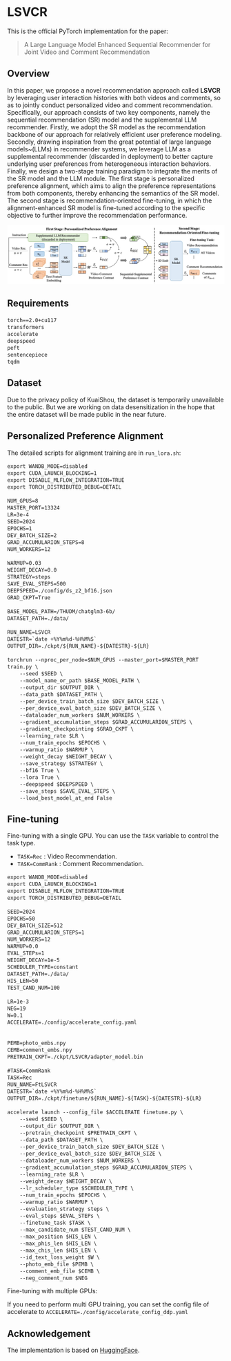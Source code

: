 # LSVCR

This is the official PyTorch implementation for the paper:

> A Large Language Model Enhanced Sequential Recommender for Joint Video and Comment Recommendation

## Overview

In this paper, we propose a novel recommendation approach called **LSVCR** by leveraging user interaction histories with both videos and comments, so as to jointly conduct personalized video and comment recommendation. Specifically, our approach consists of two key components, namely the sequential recommendation (SR) model and the supplemental LLM recommender. Firstly, we adopt the SR model as the recommendation backbone of our approach for relatively efficient user preference modeling. Secondly, drawing inspiration from the great potential of large language models~(LLMs) in recommender systems, we leverage LLM as a supplemental recommender (discarded in deployment) to better capture underlying user preferences from heterogeneous interaction behaviors. Finally, we design a two-stage training paradigm to integrate the merits of the SR model and the LLM module. The first stage is personalized preference alignment, which aims to align the preference representations from both components, thereby enhancing the semantics of the SR model. The second stage is recommendation-oriented fine-tuning, in which the alignment-enhanced SR model is fine-tuned according to the specific objective to further improve the recommendation performance. 

![model](./asset/model.jpg)

## Requirements

```
torch==2.0+cu117
transformers
accelerate
deepspeed
peft
sentencepiece
tqdm
```

## Dataset

Due to the privacy policy of KuaiShou, the dataset is temporarily unavailable to the public. But we are working on data desensitization in the hope that the entire dataset will be made public in the near future.

## Personalized Preference Alignment

The detailed scripts for alignment training are in `run_lora.sh`:

```shell
export WANDB_MODE=disabled
export CUDA_LAUNCH_BLOCKING=1
export DISABLE_MLFLOW_INTEGRATION=TRUE
export TORCH_DISTRIBUTED_DEBUG=DETAIL

NUM_GPUS=8
MASTER_PORT=13324
LR=3e-4
SEED=2024
EPOCHS=1
DEV_BATCH_SIZE=2
GRAD_ACCUMULARION_STEPS=8
NUM_WORKERS=12

WARMUP=0.03
WEIGHT_DECAY=0.0
STRATEGY=steps
SAVE_EVAL_STEPS=500
DEEPSPEED=./config/ds_z2_bf16.json
GRAD_CKPT=True

BASE_MODEL_PATH=/THUDM/chatglm3-6b/
DATASET_PATH=./data/

RUN_NAME=LSVCR
DATESTR=`date +%Y%m%d-%H%M%S`
OUTPUT_DIR=./ckpt/${RUN_NAME}-${DATESTR}-${LR}

torchrun --nproc_per_node=$NUM_GPUS --master_port=$MASTER_PORT train.py \
    --seed $SEED \
    --model_name_or_path $BASE_MODEL_PATH \
    --output_dir $OUTPUT_DIR \
    --data_path $DATASET_PATH \
    --per_device_train_batch_size $DEV_BATCH_SIZE \
    --per_device_eval_batch_size $DEV_BATCH_SIZE \
    --dataloader_num_workers $NUM_WORKERS \
    --gradient_accumulation_steps $GRAD_ACCUMULARION_STEPS \
    --gradient_checkpointing $GRAD_CKPT \
    --learning_rate $LR \
    --num_train_epochs $EPOCHS \
    --warmup_ratio $WARMUP \
    --weight_decay $WEIGHT_DECAY \
    --save_strategy $STRATEGY \
    --bf16 True \
    --lora True \
    --deepspeed $DEEPSPEED \
    --save_steps $SAVE_EVAL_STEPS \
    --load_best_model_at_end False
```

## Fine-tuning

Fine-tuning with a single GPU. You can use the `TASK` variable to control the task type. 

+ `TASK=Rec` : Video Recommendation.
+ `TASK=CommRank` : Comment Recommendation.

```shell
export WANDB_MODE=disabled
export CUDA_LAUNCH_BLOCKING=1
export DISABLE_MLFLOW_INTEGRATION=TRUE
export TORCH_DISTRIBUTED_DEBUG=DETAIL

SEED=2024
EPOCHS=50
DEV_BATCH_SIZE=512
GRAD_ACCUMULARION_STEPS=1
NUM_WORKERS=12
WARMUP=0.0
EVAL_STEPs=1
WEIGHT_DECAY=1e-5
SCHEDULER_TYPE=constant
DATASET_PATH=./data/
HIS_LEN=50
TEST_CAND_NUM=100

LR=1e-3
NEG=19
W=0.1
ACCELERATE=./config/accelerate_config.yaml


PEMB=photo_embs.npy
CEMB=comment_embs.npy
PRETRAIN_CKPT=./ckpt/LSVCR/adapter_model.bin

#TASK=CommRank
TASK=Rec
RUN_NAME=FtLSVCR
DATESTR=`date +%Y%m%d-%H%M%S`
OUTPUT_DIR=./ckpt/finetune/${RUN_NAME}-${TASK}-${DATESTR}-${LR}

accelerate launch --config_file $ACCELERATE finetune.py \
    --seed $SEED \
    --output_dir $OUTPUT_DIR \
    --pretrain_checkpoint $PRETRAIN_CKPT \
    --data_path $DATASET_PATH \
    --per_device_train_batch_size $DEV_BATCH_SIZE \
    --per_device_eval_batch_size $DEV_BATCH_SIZE \
    --dataloader_num_workers $NUM_WORKERS \
    --gradient_accumulation_steps $GRAD_ACCUMULARION_STEPS \
    --learning_rate $LR \
    --weight_decay $WEIGHT_DECAY \
    --lr_scheduler_type $SCHEDULER_TYPE \
    --num_train_epochs $EPOCHS \
    --warmup_ratio $WARMUP \
    --evaluation_strategy steps \
    --eval_steps $EVAL_STEPs \
    --finetune_task $TASK \
    --max_candidate_num $TEST_CAND_NUM \
    --max_position $HIS_LEN \
    --max_phis_len $HIS_LEN \
    --max_chis_len $HIS_LEN \
    --id_text_loss_weight $W \
    --photo_emb_file $PEMB \
    --comment_emb_file $CEMB \
    --neg_comment_num $NEG
```

Fine-tuning with multiple GPUs:

If you need to perform multi GPU training, you can set the config file of  accelerate to `ACCELERATE=./config/accelerate_config_ddp.yaml`

## Acknowledgement

The implementation is based on [HuggingFace](https://github.com/huggingface/transformers).


